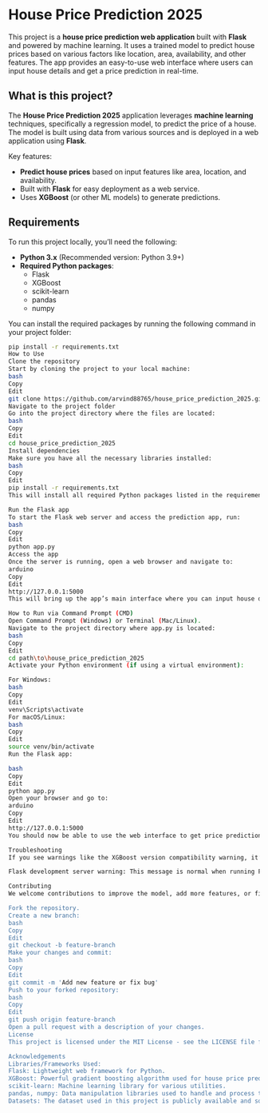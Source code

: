 # House Price Prediction 2025

This project is a **house price prediction web application** built with **Flask** and powered by machine learning. It uses a trained model to predict house prices based on various factors like location, area, availability, and other features. The app provides an easy-to-use web interface where users can input house details and get a price prediction in real-time.

## What is this project?

The **House Price Prediction 2025** application leverages **machine learning** techniques, specifically a regression model, to predict the price of a house. The model is built using data from various sources and is deployed in a web application using **Flask**.

Key features:
- **Predict house prices** based on input features like area, location, and availability.
- Built with **Flask** for easy deployment as a web service.
- Uses **XGBoost** (or other ML models) to generate predictions.

## Requirements

To run this project locally, you’ll need the following:
- **Python 3.x** (Recommended version: Python 3.9+)
- **Required Python packages**:
  - Flask
  - XGBoost
  - scikit-learn
  - pandas
  - numpy

You can install the required packages by running the following command in your project folder:

```bash
pip install -r requirements.txt
How to Use
Clone the repository
Start by cloning the project to your local machine:
bash
Copy
Edit
git clone https://github.com/arvind88765/house_price_prediction_2025.git
Navigate to the project folder
Go into the project directory where the files are located:
bash
Copy
Edit
cd house_price_prediction_2025
Install dependencies
Make sure you have all the necessary libraries installed:
bash
Copy
Edit
pip install -r requirements.txt
This will install all required Python packages listed in the requirements.txt file.

Run the Flask app
To start the Flask web server and access the prediction app, run:
bash
Copy
Edit
python app.py
Access the app
Once the server is running, open a web browser and navigate to:
arduino
Copy
Edit
http://127.0.0.1:5000
This will bring up the app’s main interface where you can input house details (like size, location, and availability) to get price predictions.

How to Run via Command Prompt (CMD)
Open Command Prompt (Windows) or Terminal (Mac/Linux).
Navigate to the project directory where app.py is located:
bash
Copy
Edit
cd path\to\house_price_prediction_2025
Activate your Python environment (if using a virtual environment):

For Windows:
bash
Copy
Edit
venv\Scripts\activate
For macOS/Linux:
bash
Copy
Edit
source venv/bin/activate
Run the Flask app:

bash
Copy
Edit
python app.py
Open your browser and go to:
arduino
Copy
Edit
http://127.0.0.1:5000
You should now be able to use the web interface to get price predictions!

Troubleshooting
If you see warnings like the XGBoost version compatibility warning, it’s not an error. This warning informs you that the model might have been saved with a previous version of XGBoost, but it won’t affect the functionality.

Flask development server warning: This message is normal when running Flask in development mode. For production, you should use a proper WSGI server (like Gunicorn or uWSGI).

Contributing
We welcome contributions to improve the model, add more features, or fix bugs! If you'd like to contribute, follow these steps:

Fork the repository.
Create a new branch:
bash
Copy
Edit
git checkout -b feature-branch
Make your changes and commit:
bash
Copy
Edit
git commit -m 'Add new feature or fix bug'
Push to your forked repository:
bash
Copy
Edit
git push origin feature-branch
Open a pull request with a description of your changes.
License
This project is licensed under the MIT License - see the LICENSE file for details.

Acknowledgements
Libraries/Frameworks Used:
Flask: Lightweight web framework for Python.
XGBoost: Powerful gradient boosting algorithm used for house price prediction.
scikit-learn: Machine learning library for various utilities.
pandas, numpy: Data manipulation libraries used to handle and process the data.
Datasets: The dataset used in this project is publicly available and sourced from Kaggle or other reliable sources.
